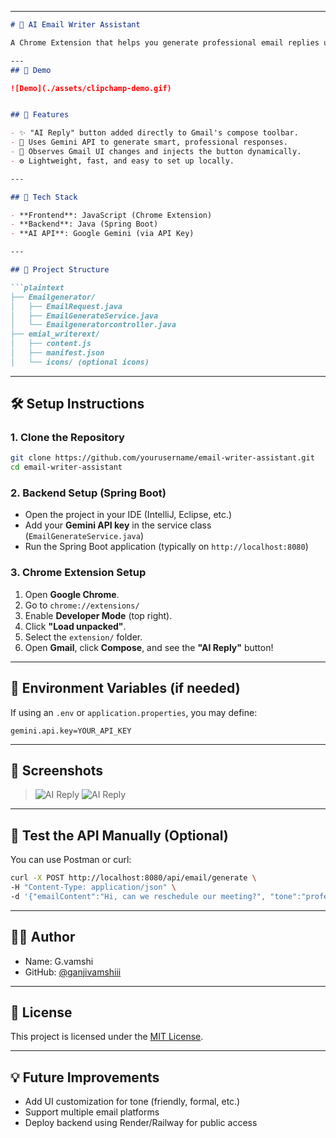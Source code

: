 

---

````markdown
# 📧 AI Email Writer Assistant

A Chrome Extension that helps you generate professional email replies using the Gemini Open API. Built with a Java Spring Boot backend and integrated seamlessly with Gmail.

---
## 🎥 Demo

![Demo](./assets/clipchamp-demo.gif)


## 🚀 Features

- ✨ "AI Reply" button added directly to Gmail's compose toolbar.
- 🧠 Uses Gemini API to generate smart, professional responses.
- 🔄 Observes Gmail UI changes and injects the button dynamically.
- ⚙️ Lightweight, fast, and easy to set up locally.

---

## 🧰 Tech Stack

- **Frontend**: JavaScript (Chrome Extension)
- **Backend**: Java (Spring Boot)
- **AI API**: Google Gemini (via API Key)

---

## 📂 Project Structure

```plaintext
├── Emailgenerator/
│   ├── EmailRequest.java
│   ├── EmailGenerateService.java
│   └── Emailgeneratorcontroller.java
├── emial_writerext/
│   ├── content.js
│   ├── manifest.json
│   └── icons/ (optional icons)
````

---

## 🛠️ Setup Instructions

### 1. Clone the Repository

```bash
git clone https://github.com/yourusername/email-writer-assistant.git
cd email-writer-assistant
```

### 2. Backend Setup (Spring Boot)

* Open the project in your IDE (IntelliJ, Eclipse, etc.)
* Add your **Gemini API key** in the service class (`EmailGenerateService.java`)
* Run the Spring Boot application (typically on `http://localhost:8080`)

### 3. Chrome Extension Setup

1. Open **Google Chrome**.
2. Go to `chrome://extensions/`
3. Enable **Developer Mode** (top right).
4. Click **"Load unpacked"**.
5. Select the `extension/` folder.
6. Open **Gmail**, click **Compose**, and see the **"AI Reply"** button!

---

## 🔐 Environment Variables (if needed)

If using an `.env` or `application.properties`, you may define:

```properties
gemini.api.key=YOUR_API_KEY
```

---

## 📸 Screenshots

>![AI Reply](Screenshot%202025-05-15%20125031.png)
>![AI Reply](image.png)
---

## 🧪 Test the API Manually (Optional)

You can use Postman or curl:

```bash
curl -X POST http://localhost:8080/api/email/generate \
-H "Content-Type: application/json" \
-d '{"emailContent":"Hi, can we reschedule our meeting?", "tone":"professional"}'
```

---

## 🙋‍♂️ Author

* Name: G.vamshi
* GitHub: [@ganjivamshiii](https://github.com/ganjivamshiii)

---

## 🪪 License

This project is licensed under the [MIT License](LICENSE).

---

## 💡 Future Improvements

* Add UI customization for tone (friendly, formal, etc.)
* Support multiple email platforms
* Deploy backend using Render/Railway for public access

```

